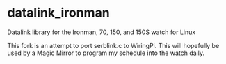 # datalink_ironman
Datalink library for the Ironman, 70, 150, and 150S watch for Linux

This fork is an attempt to port serblink.c to WiringPi. 
This will hopefully be used by a Magic Mirror to program my schedule into the watch daily.
